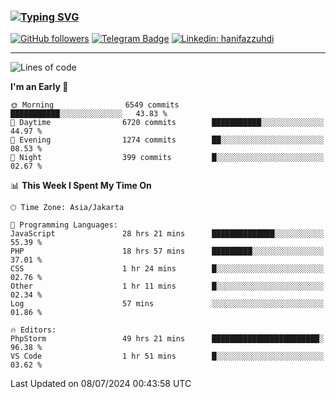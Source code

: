 ### [![Typing SVG](https://readme-typing-svg.herokuapp.com?font=lato&size=22&lines=Hi+There+👋)](https://git.io/typing-svg) 

[![GitHub followers](https://img.shields.io/github/followers/hanifazzuhdi?label=Follow&style=social)](https://github.com/hanifazzuhdi/?tab=follow) 
[![Telegram Badge](https://img.shields.io/badge/-hanif0198-blue?style=social&logo=telegram&link=https://www.t.me/hanif0198/)](https://www.t.me/hanif0198/) 
[![Linkedin: hanifazzuhdi](https://img.shields.io/badge/-hanifazzuhdi-blue?style=flat-square&logo=Linkedin&logoColor=white&link=https://www.linkedin.com/in/hanif-az-zuhdi-69688019b/)](https://www.linkedin.com/in/hanif-az-zuhdi-69688019b/) 

<hr/>

<!--START_SECTION:waka-->
![Lines of code](https://img.shields.io/badge/From%20Hello%20World%20I%27ve%20Written-58.5%20million%20lines%20of%20code-blue)

**I'm an Early 🐤** 

```text
🌞 Morning                6549 commits        ███████████░░░░░░░░░░░░░░   43.83 % 
🌆 Daytime                6720 commits        ███████████░░░░░░░░░░░░░░   44.97 % 
🌃 Evening                1274 commits        ██░░░░░░░░░░░░░░░░░░░░░░░   08.53 % 
🌙 Night                  399 commits         █░░░░░░░░░░░░░░░░░░░░░░░░   02.67 % 
```


📊 **This Week I Spent My Time On** 

```text
🕑︎ Time Zone: Asia/Jakarta

💬 Programming Languages: 
JavaScript               28 hrs 21 mins      ██████████████░░░░░░░░░░░   55.39 % 
PHP                      18 hrs 57 mins      █████████░░░░░░░░░░░░░░░░   37.01 % 
CSS                      1 hr 24 mins        █░░░░░░░░░░░░░░░░░░░░░░░░   02.76 % 
Other                    1 hr 11 mins        █░░░░░░░░░░░░░░░░░░░░░░░░   02.34 % 
Log                      57 mins             ░░░░░░░░░░░░░░░░░░░░░░░░░   01.86 % 

🔥 Editors: 
PhpStorm                 49 hrs 21 mins      ████████████████████████░   96.38 % 
VS Code                  1 hr 51 mins        █░░░░░░░░░░░░░░░░░░░░░░░░   03.62 % 
```


 Last Updated on 08/07/2024 00:43:58 UTC
<!--END_SECTION:waka-->
